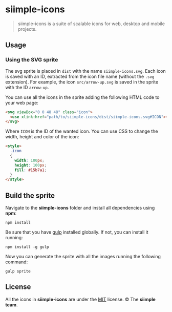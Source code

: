 # siimple-icons

> siimple-icons is a suite of scalable icons for web, desktop and mobile projects.


## Usage

### Using the SVG sprite

The svg sprite is placed in `dist` with the name `siimple-icons.svg`. Each icon is saved with an ID, extracted from the icon file name (without the `.svg` extension). For example, the icon `src/arrow-up.svg` is saved in the sprite with the ID `arrow-up`.  

You can use all the icons in the sprite adding the following HTML code to your web page:

```html
<svg viewBox="0 0 48 48" class="icon">
  <use xlink:href="path/to/siimple-icons/dist/siimple-icons.svg#ICON"></use>
</svg>
```

Where `ICON` is the ID of the wanted icon. You can use CSS to change the width, height and color of the icon: 

```html
<style>
  .icon 
  {
    width: 100px;
    height: 100px;
    fill: #15b7a1;
  }
</style>
```

## Build the sprite

Navigate to the **siimple-icons** folder and install all dependencies using **npm**:

```
npm install
```

Be sure that you have [gulp](https://github.com/gulpjs/gulp) installed globally. If not, you can install it running: 

```
npm install -g gulp
```

Now you can generate the sprite with all the images running the following command:

```
gulp sprite
```



## License 

All the icons in **siimple-icons** are under the [MIT](./LICENSE) license. &copy; The **siimple team**.
